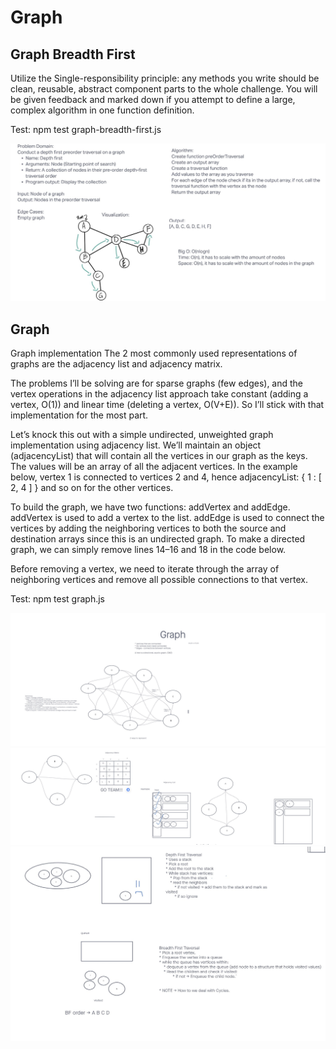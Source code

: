 # Graph

## Graph Breadth First

Utilize the Single-responsibility principle: any methods you write should be clean, reusable, abstract component parts to the whole challenge. You will be given feedback and marked down if you attempt to define a large, complex algorithm in one function definition.

Test: npm test graph-breadth-first.js

![Graph Breadth First](img/graph-breadth-first.jpg)

## Graph

Graph implementation
The 2 most commonly used representations of graphs are the adjacency list and adjacency matrix.

The problems I’ll be solving are for sparse graphs (few edges), and the vertex operations in the adjacency list approach take constant (adding a vertex, O(1)) and linear time (deleting a vertex, O(V+E)). So I’ll stick with that implementation for the most part.

Let’s knock this out with a simple undirected, unweighted graph implementation using adjacency list. We’ll maintain an object (adjacencyList) that will contain all the vertices in our graph as the keys. The values will be an array of all the adjacent vertices. In the example below, vertex 1 is connected to vertices 2 and 4, hence adjacencyList: { 1 : [ 2, 4 ] } and so on for the other vertices.

To build the graph, we have two functions: addVertex and addEdge. addVertex is used to add a vertex to the list. addEdge is used to connect the vertices by adding the neighboring vertices to both the source and destination arrays since this is an undirected graph. To make a directed graph, we can simply remove lines 14–16 and 18 in the code below.

Before removing a vertex, we need to iterate through the array of neighboring vertices and remove all possible connections to that vertex.

Test: npm test graph.js

![GraphWhiteboard](img/graph-1.jpg)
![GraphWhiteboard](img/graph-2.jpg)
![GraphWhiteboard](img/graph-3.jpg)
